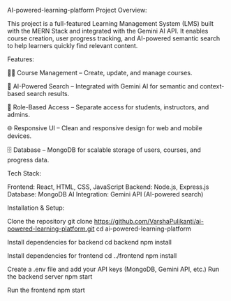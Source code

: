 AI-powered-learning-platform
Project Overview:

This project is a full-featured Learning Management System (LMS) built with the MERN Stack and integrated with the Gemini AI API.
It enables course creation, user progress tracking, and AI-powered semantic search to help learners quickly find relevant content.

Features:

👩‍🏫 Course Management – Create, update, and manage courses.

🤖 AI-Powered Search – Integrated with Gemini AI for semantic and context-based search results.

🔑 Role-Based Access – Separate access for students, instructors, and admins.

🌐 Responsive UI – Clean and responsive design for web and mobile devices.

🗄️ Database – MongoDB for scalable storage of users, courses, and progress data.


Tech Stack:

Frontend: React, HTML, CSS, JavaScript
Backend: Node.js, Express.js
Database: MongoDB
AI Integration: Gemini API (AI-powered search)

Installation & Setup:

Clone the repository
git clone https://github.com/VarshaPulikanti/ai-powered-learning-platform.git
cd ai-powered-learning-platform

Install dependencies for backend
cd backend
npm install

Install dependencies for frontend
cd ../frontend
npm install

Create a .env file and add your API keys (MongoDB, Gemini API, etc.)
Run the backend server
npm start

Run the frontend
npm start

